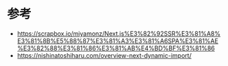 # 参考
- https://scrapbox.io/miyamonz/Next.js%E3%82%92SSR%E3%81%A8%E3%81%8B%E5%88%87%E3%81%A3%E3%81%A6SPA%E3%81%AE%E3%82%88%E3%81%86%E3%81%AB%E4%BD%BF%E3%81%86
- https://nishinatoshiharu.com/overview-next-dynamic-import/